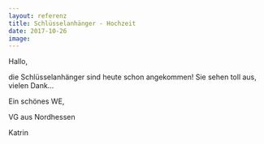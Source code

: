 ```yaml
---
layout: referenz
title: Schlüsselanhänger - Hochzeit
date: 2017-10-26
image:
---
```


Hallo,
 
die Schlüsselanhänger sind heute schon angekommen!
Sie sehen toll aus, vielen Dank…
 
Ein schönes WE,
 
VG aus Nordhessen
 
Katrin
